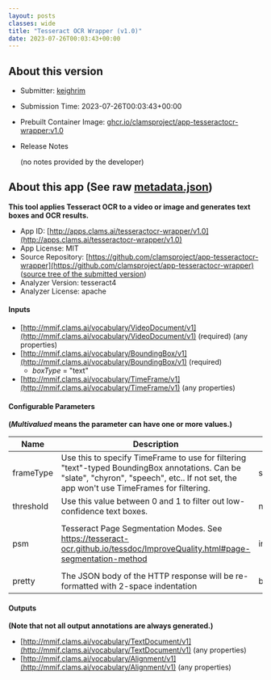 ```yaml
---
layout: posts
classes: wide
title: "Tesseract OCR Wrapper (v1.0)"
date: 2023-07-26T00:03:43+00:00
---
```

## About this version

* Submitter: [keighrim](https://github.com/keighrim)
* Submission Time: 2023-07-26T00:03:43+00:00
* Prebuilt Container Image: [ghcr.io/clamsproject/app-tesseractocr-wrapper:v1.0](https://github.com/clamsproject/app-tesseractocr-wrapper/pkgs/container/app-tesseractocr-wrapper/v1.0)
* Release Notes

    (no notes provided by the developer)

## About this app (See raw [metadata.json](metadata.json))

**This tool applies Tesseract OCR to a video or image and generates text boxes and OCR results.**

* App ID: [http://apps.clams.ai/tesseractocr-wrapper/v1.0](http://apps.clams.ai/tesseractocr-wrapper/v1.0)
* App License: MIT
* Source Repository: [https://github.com/clamsproject/app-tesseractocr-wrapper](https://github.com/clamsproject/app-tesseractocr-wrapper) ([source tree of the submitted version](https://github.com/clamsproject/app-tesseractocr-wrapper/tree/v1.0))
* Analyzer Version: tesseract4
* Analyzer License: apache


#### Inputs
* [http://mmif.clams.ai/vocabulary/VideoDocument/v1](http://mmif.clams.ai/vocabulary/VideoDocument/v1)  (required)
(any properties)
* [http://mmif.clams.ai/vocabulary/BoundingBox/v1](http://mmif.clams.ai/vocabulary/BoundingBox/v1)  (required)
    * _boxType_ = "text"
* [http://mmif.clams.ai/vocabulary/TimeFrame/v1](http://mmif.clams.ai/vocabulary/TimeFrame/v1) 
(any properties)


#### Configurable Parameters
**(_Multivalued_ means the parameter can have one or more values.)**

|Name|Description|Type|Multivalued|Default|Choices|
|----|-----------|----|-----------|-------|-------|
|frameType|Use this to specify TimeFrame to use for filtering "text"-typed BoundingBox annotations. Can be "slate", "chyron", "speech", etc.. If not set, the app won't use TimeFrames for filtering.|string|Y|||
|threshold|Use this value between 0 and 1 to filter out low-confidence text boxes.|number|N|0.9||
|psm|Tesseract Page Segmentation Modes. See https://tesseract-ocr.github.io/tessdoc/ImproveQuality.html#page-segmentation-method|integer|N|0|**_`0`_**, `1`, `2`, `3`, `4`, `5`, `6`, `7`, `8`, `9`, `10`, `11`, `12`, `13`|
|pretty|The JSON body of the HTTP response will be re-formatted with 2-space indentation|boolean|N|false|**_`false`_**, `true`|


#### Outputs
**(Note that not all output annotations are always generated.)**
* [http://mmif.clams.ai/vocabulary/TextDocument/v1](http://mmif.clams.ai/vocabulary/TextDocument/v1) 
(any properties)
* [http://mmif.clams.ai/vocabulary/Alignment/v1](http://mmif.clams.ai/vocabulary/Alignment/v1) 
(any properties)
